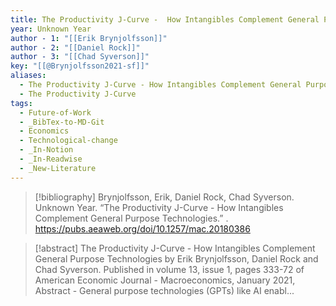 ```yaml
---
title: The Productivity J-Curve -  How Intangibles Complement General Purpose Technologies
year: Unknown Year
author - 1: "[[Erik Brynjolfsson]]"
author - 2: "[[Daniel Rock]]"
author - 3: "[[Chad Syverson]]"
key: "[[@Brynjolfsson2021-sf]]"
aliases:
  - The Productivity J-Curve - How Intangibles Complement General Purpose Technologies
  - The Productivity J-Curve
tags:
  - Future-of-Work
  - _BibTex-to-MD-Git
  - Economics
  - Technological-change
  - _In-Notion
  - _In-Readwise
  - _New-Literature
---
```


> [!bibliography]
> Brynjolfsson, Erik, Daniel Rock, Chad Syverson. Unknown Year. “The Productivity J-Curve -  How Intangibles Complement General Purpose Technologies.” . https://pubs.aeaweb.org/doi/10.1257/mac.20180386

> [!abstract]
> The Productivity J-Curve -  How Intangibles Complement General Purpose Technologies by Erik Brynjolfsson, Daniel Rock and Chad Syverson. Published in volume 13, issue 1, pages 333-72 of American Economic Journal -  Macroeconomics, January 2021, Abstract -  General purpose technologies (GPTs) like AI enabl...